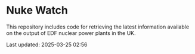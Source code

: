 # Nuke Watch

This repository includes code for retrieving the latest information available on the output of EDF nuclear power plants in the UK.

Last updated: 2025-03-25 02:56